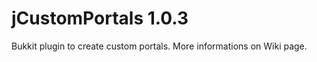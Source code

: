 jCustomPortals 1.0.3
==============

Bukkit plugin to create custom portals.
More informations on Wiki page.
